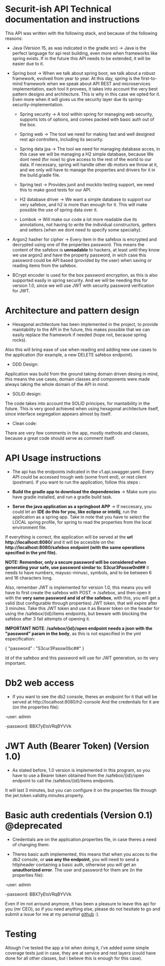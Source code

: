 # Securit-ish API Technical documentation and instructions

This API was written with the following stack, and because of the following reasons:

+ Java (Version 15, as was indicated in the gradle src) -> Java is the perfect language for api rest building, even more when
frameworks like spring exists. If in the future this API needs to be extended, it will be easier due to it.

+ Spring boot -> When we talk about spring boot, we talk about a robust framework, evolved from year to year.
At this day, spring is the first-to-mind framework when we speak about API REST and microservices implementation,
each tool it provees, it takes into account the very best pattern designs and architecture. This is why
in this case we opted for it. Even more when it will gives us the security layer due its spring-security-implementation. 

   + Spring security -> A tool within spring for managing web security, supports lots of options, and comes packed with basic auth out of the box.
 
   + Spring web -> The tool we need for making fast and well designed rest api controllers, including its security.
   + Spring data jpa -> The tool we need for managing database acces, in this case we will be managing a H2 simple database, because
					 We dont need (for now) to give access to the rest of the world to our data. If necessary, spring will handle other db motors we throw at it, and
					 we only will have to manage the properties and drivers for it in the build.gradle file.
   + Spring test -> Provides junit and mockito testing support, we need this to make good tests for our API.
 
   + H2 database driver -> We want a simple database to support our very safebox, and h2 is more than enough for it. This will make possible
   the use of spring data over it.
 
   + Lombok -> Will make our code a lot more readable due its annotations, not having to write the individual constructors, getters and setters (when we dont need to specify some specialty).
   
+ Argon2 hasher for cipher -> Every item in the safebox is encrypted and decrypted using one of the properties password. 
This means the content of the safebox is **unreadable** to hackers, at least until they know we use argon2 and have the property password,
in wich case this password could be API based (provided by the user) when saving or reading items from the safebox.

+ BCrypt encoder is used for the box password encryption, as this is also supported easily in spring security.
And we will be needing this for version 1.0, since we will use JWT with security password verification for JWT.
 
# Architecture and pattern design

+ Hexagonal architecture has been implemented in the project, to provide maintability to the API in the future, 
this makes possible that we can easily replace the framework if needed (hope not, because spring rocks). 

Also this will bring ease of use when reading and adding new use cases to the application (for example, a new DELETE safebox endpoint).

+ DDD Design: 

Application was build from the ground taking domain driven desing in mind, this means
the use cases, domain classes and components were made always taking the whole domain of the API in mind.

+ SOLID design: 

The code takes into account the SOLID principes, for mantaibility in the future. This is very good achieved when using
hexagonal architecture itself, since interface segregation appears almost by itself.

+ Clean code:

There are very few comments in the app, mostly methods and classes, because a great code should serve as comment itself.

# API Usage instructions

+ The api has the endpoints indicated in the v1.api.swagger.yaml. Every API could be accessed trough web (some front end), 
or rest client (postman). If you want to run the application, follow this steps :

+ **Build the gradle app to download the dependencies** -> Make sure you have gradle installed, and run a gradle build task. 
+ **Serve the java application as a springboot APP** -> If neccesary, you could let an **IDE do this for you, like eclipse or intellij**, 
run the application as a spring app. Take in note that you have to select the LOCAL spring profile, for spring to read
the properties from the local environment file. 

If everything is correct, the application will be served at the **url http://localhost:8080/** and it will be accesible
on the: **http://localhost:8080/safebox endpoint (with the same operations specified in the yml file).**

**NOTE: Remember, only a secure password will be considered when generating your safe, use password similar to: S3cur3Passw0rd##** it needs to have numbers, mayusc-minusc, symbols, and to be between 6 and 16 characters long.

Also, remember JWT is implemented for version 1.0, this means you will have to first create the safebox with POST -> /safebox, 
and then open it with the **very same password and id of the safebox**, with this, you will get a valid (but configurable through properties) 
JWT token, that will expire after 3 minutes. Take this JWT token and use it as Bearer token on the header for using the /safebox/{id}/items endpoints, 
but beware with blocking the safebox after 3 fail attempts of opening it.

**IMPORTANT NOTE**: **/safebox/{id}/open endpoint needs a json with the "password" param in the body**, as this is not
especified in the yml especification: 

{
    "password" : "S3cur3Passw0bc##"
}

Id of the safebox and this password will use for JWT generation, so its very important.

# Db2 web access

+ If you want to see the db2 console, theres an endpoint for it that will be served at http://localhost:8080/h2-console
And the credentials for it are (on the properties file):

-user: admin

-password: BBX7yEtsVRqBYVVk

# JWT Auth (Bearer Token) (Version 1.0)

+ As stated before, 1.0 version is implemented in this program, so you have to use a Bearer token
obtained from the /safebox/{id}/open endpoint to call the /safebox/{id}/items endpoints.

It will last 3 minutes, but you can configure it on the properties file through the jwt.token.validity.minutes property.


# Basic auth credentials (Version 0.1) @deprecated

+ Credentials are on the application.properties file, in case theres a need of changing them:

+ Theres basic auth implemented, this means that when you acces to the db2 console, or **use any the endpoint**, you will
need to send a httpheader containing a basic auth, otherwise you will get an **unauthorized error**. 
The user and password for them are (in the properties file):

-user: admin

-password: BBX7yEtsVRqBYVVk

Even if im not arround anymore, it has been a pleasure to leave this api for you (mr CEO), 
so if you need anything else, please do not hesitate to go and submit a issue for me at my personal
[github][githubUrl] :).

# Testing

 Altough i've tested the app a lot when doing it, i've added some simple coverage tests just in case, 
 they are at service and rest layers (could have done for all other classes, but i believe this is enough for this case).

[githubUrl]: https://github.com/droar



 

